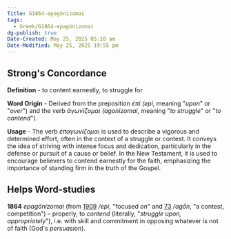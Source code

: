 ```yaml
---
Title: G1864-epagónizomai
tags:
  - Greek/G1864-epagónizomai
dg-publish: true
Date-Created: May 25, 2025 05:10 am
Date-Modified: May 25, 2025 19:55 pm
---
```

## Strong's Concordance

**Definition** - to content earnestly, to struggle for

**Word Origin** - Derived from the preposition *ἐπί (epi*, meaning "*upon*" or "*over*") and the verb *ἀγωνίζομαι (agonizomai*, meaning "*to struggle*" or "*to contend*").

**Usage** - The verb *ἐπαγωνίζομαι* is used to describe a vigorous and determined effort, often in the context of a struggle or contest. It conveys the idea of striving with intense focus and dedication, particularly in the defense or pursuit of a cause or belief. In the New Testament, it is used to encourage believers to contend earnestly for the faith, emphasizing the importance of standing firm in the truth of the Gospel.

## Helps Word-studies

**1864** *epagōnízomai* (from [1909](https://biblehub.com/greek/1909.htm) */epí*, "focused *on*" and [73](https://biblehub.com/greek/73.htm) */agṓn*, "a contest, competition") – properly, to *contend* (literally, "*struggle upon, appropriately*"), i.e. with skill and commitment in opposing whatever is not of faith (God's *persuasion*).
